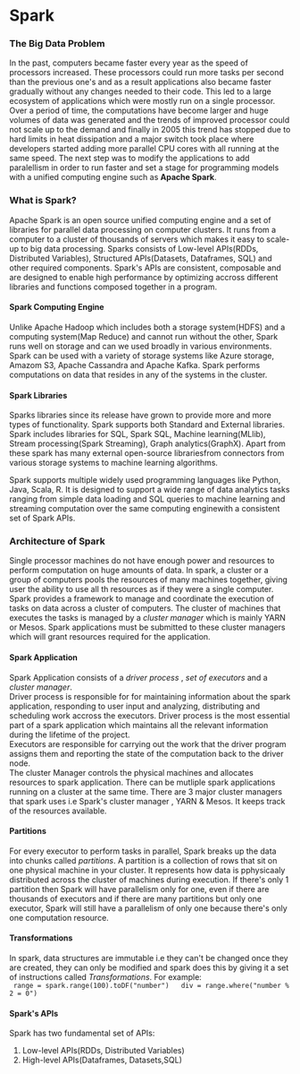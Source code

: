 # Spark  
### The Big Data Problem
In the past, computers became faster every year as the speed of processors increased. These processors could run more tasks per second than the previous one's and as a result applications also became faster gradually without any changes needed to their code. This led to a large ecosystem of applications which were mostly run on a single processor.
Over a period of time, the computations have become larger and huge volumes of data was generated and the trends of improved processor could not scale up to the demand and finally in 2005 this trend has stopped due to hard limits in heat dissipation and a major switch took place where developers started adding more parallel CPU cores with all running at the same speed.
The next step was to modify the applications to add paralellism in order to run faster and set a stage for programming models with a unified computing engine such as **Apache Spark**.  
### What is Spark?
Apache Spark is an open source unified computing engine and a set of libraries for parallel data processing on computer clusters. It runs from a computer to a cluster of thousands of servers which makes it easy to scale-up to big data processing. Sparks consists of Low-level APIs(RDDs, Distributed Variables), Structured APIs(Datasets, Dataframes, SQL) and other required components. Spark's APIs are consistent, composable and are designed to enable high performance by optimizing accross different libraries and functions composed together in a program.  
  
#### Spark Computing Engine  
Unlike Apache Hadoop which includes both a storage system(HDFS) and a computing system(Map Reduce) and cannot run without the other, Spark runs well on storage and can we used broadly in various environments. Spark can be used with a variety of storage systems like Azure storage, Amazom S3, Apache Cassandra and Apache Kafka. Spark performs computations on data that resides in any of the systems in the cluster.    
#### Spark Libraries  
Sparks libraries since its release have grown to provide more and more types of functionality. Spark supports both Standard and External libraries. Spark includes libraries for SQL, Spark SQL, Machine learning(MLlib), Stream processing(Spark Streaming), Graph analytics(GraphX). Apart from these spark has many external open-source librariesfrom connectors from various storage systems to machine learning algorithms.  

Spark supports multiple widely used programming languages like Python, Java, Scala, R. It is designed to support a wide range of data analytics tasks ranging from simple data loading and SQL queries to machine learning and streaming computation over the same computing enginewith a consistent set of Spark APIs.  

### Architecture of Spark  
Single processor machines do not have enough power and resources to perform computation on huge amounts of data. In spark, a cluster or a group of computers pools the resources of many machines together, giving user the ability to use all th resources as if they were a single computer. Spark provides a framework to manage and coordinate the execution of tasks on data across a cluster of computers. The cluster of machines that executes the tasks is managed by a *cluster manager* which is mainly YARN or Mesos. Spark applications must be submitted to these cluster managers which will grant resources required for the application.  
#### Spark Application  
Spark Application consists of a *driver process* , *set of executors* and a *cluster manager*.  
Driver process is responsible for for maintaining information about the spark application, responding to user input and analyzing, distributing and scheduling work accross the executors. Driver process is the most essential part of a spark application which maintains all the relevant information during the lifetime of the project.  
Executors are responsible for carrying out the work that the driver program assigns them and reporting the state of the computation back to the driver node.  
The cluster Manager controls the physical machines and allocates resources to spark application. There can be mutliple spark applications running on a cluster at the same time. There are 3 major cluster managers that spark uses i.e Spark's cluster manager , YARN & Mesos. It keeps track of the resources available.  
#### Partitions  
For every executor to perform tasks in parallel, Spark breaks up the data into chunks called *partitions*. A partition is a collection of rows that sit on one physical machine in your cluster. It represents how data is pphysicaaly distributed across the cluster of machines during execution. If there's only 1 partition then Spark will have parallelism only for one, even if there are thousands of executors and if there are many partitions but only one executor, Spark will still have a parallelism of only one because there's only one computation resource.  
#### Transformations  
In spark, data structures are immutable i.e they can't be changed once they are created, they can only be modified and spark does this by giving it a set of instructions called *Transformations*. For example:  
` range = spark.range(100).toDF("number")  
div = range.where("number % 2 = 0")`  
#### Spark's APIs  
Spark has two fundamental set of APIs:  
1. Low-level APIs(RDDs, Distributed Variables)  
2. High-level APIs(Dataframes, Datasets,SQL)  

